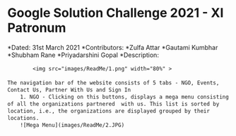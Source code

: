 # Google Solution Challenge 2021 - XI Patronum
*Dated: 31st March 2021
*Contributors: 
  *Zulfa Attar
  *Gautami Kumbhar
  *Shubham Rane
  *Priyadarshini Gopal
*Description:


            <img src="images/ReadMe/1.png" width="80%" >
    
    The navigation bar of the website consists of 5 tabs - NGO, Events, Contact Us, Partner With Us and Sign In
        1. NGO - Clicking on this buttons, displays a mega menu consisting of all the organizations partnered  with us. This list is sorted by location, i.e., the organizations are displayed grouped by their locations.
        ![Mega Menu](images/ReadMe/2.JPG)

